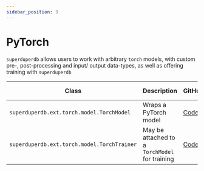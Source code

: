 ```yaml
---
sidebar_position: 3
---
```


# PyTorch

`superduperdb` allows users to work with arbitrary `torch` models, with custom pre-, post-processing and input/ output data-types,
as well as offering training with `superduperdb`


| Class | Description | GitHub | API-docs |
| --- | --- | --- | --- |
| `superduperdb.ext.torch.model.TorchModel` | Wraps a PyTorch model | [Code](https://github.com/SuperDuperDB/superduperdb/blob/main/superduperdb/ext/torch/model.py) | ... |
| `superduperdb.ext.torch.model.TorchTrainer` | May be attached to a `TorchModel` for training | [Code](https://github.com/SuperDuperDB/superduperdb/blob/main/superduperdb/ext/torch/model.py) | ... |